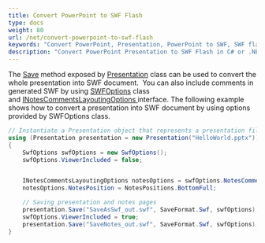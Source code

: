 ```yaml
---
title: Convert PowerPoint to SWF Flash
type: docs
weight: 80
url: /net/convert-powerpoint-to-swf-flash
keywords: "Convert PowerPoint, Presentation, PowerPoint to SWF, SWF flash PPT to SWF, PPTX to SWF, C#, Csharp, .NET"
description: "Convert PowerPoint Presentation to SWF Flash in C# or .NET"
---
```


The [Save](https://apireference.aspose.com/net/slides/aspose.slides/presentation/methods/save/index) method exposed by [Presentation](https://apireference.aspose.com/net/slides/aspose.slides/presentation) class can be used to convert the whole presentation into SWF document.  You can also include comments in generated SWF by using [SWFOptions](https://apireference.aspose.com/net/slides/aspose.slides.export/swfoptions) class and [INotesCommentsLayoutingOptions ](https://apireference.aspose.com/net/slides/aspose.slides.export/inotescommentslayoutingoptions)interface. The following example shows how to convert a presentation into SWF document by using options provided by SWFOptions class.

```c#
// Instantiate a Presentation object that represents a presentation file
using (Presentation presentation = new Presentation("HelloWorld.pptx"))
{
    SwfOptions swfOptions = new SwfOptions();
    swfOptions.ViewerIncluded = false;


    INotesCommentsLayoutingOptions notesOptions = swfOptions.NotesCommentsLayouting;
    notesOptions.NotesPosition = NotesPositions.BottomFull;

    // Saving presentation and notes pages
    presentation.Save("SaveAsSwf_out.swf", SaveFormat.Swf, swfOptions);
    swfOptions.ViewerIncluded = true;
    presentation.Save("SaveNotes_out.swf", SaveFormat.Swf, swfOptions);
}
```

